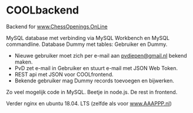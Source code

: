 # COOLbackend

Backend for www.ChessOpenings.OnLine

MySQL database met verbinding via MySQL Workbench en MySQL commandline.
Database Dummy met tables: Gebruiker en Dummy.
- Nieuwe gebruiker moet zich per e-mail aan pvdiepen@gmail.nl bekend maken.
- PvD zet e-mail in Gebruiker en stuurt e-mail met JSON Web Token.
- REST api met JSON voor COOLfrontend.
- Bekende gebruiker mag Dummy records toevoegen en bijwerken.

Zo veel mogelijk code in MySQL. Beetje in node.js. De rest in frontend. 

Verder nginx en ubuntu 18.04. LTS (zelfde als voor www.AAAPPP.nl)
